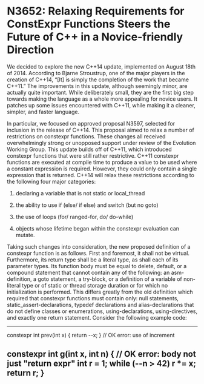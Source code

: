 N3652: Relaxing Requirements for ConstExpr Functions Steers the Future of C++ in a Novice-friendly Direction
================================================================================================================================
  
  
  We decided to explore the new C++14 update, implemented on August 18th of 2014.  According to Bjarne Stroustrup, one of the major players in the creation of C++14, “[It] is simply the completion of the work that became C++11.”  The improvements in this update, although seemingly minor, are actually quite important.  While deliberately small, they are the first big step towards making the language as a whole more appealing for novice users.  It patches up some issues encountered with C++11, while making it a cleaner, simpler, and faster language.  
  
  
  In particular, we focused on approved proposal N3597, selected for inclusion in the release of C++14.  This proposal aimed to relax a number of restrictions on constexpr functions. These changes all received overwhelmingly strong or unopposed support under review of the Evolution Working Group.  This update builds off of C++11, which introduced constexpr functions that were still rather restrictive.  C++11 constexpr functions are executed at compile time to produce a value to be used where a constant expression is required.  However, they could only contain a single expression that is returned.  C++14 will relax these restrictions according to the following four major categories: 
 
1) declaring a variable that is not static or local_thread 

2) the ability to use if (else/ if else) and switch (but no goto) 

3) the use of loops (for/ ranged-for, do/ do-while)

4) objects whose lifetime began within the constexpr evaluation can mutate.

  Taking such changes into consideration, the new proposed definition of a constexpr function is as follows.  First and foremost, it shall not be virtual.  Furthermore, its return type shall be a literal type, as shall each of its parameter types.  Its function body must be equal to delete, default, or a compound statement that cannot contain any of the following: an asm-definition, a goto statement, a try-block, or a definition of a variable of non-literal type or of static or thread storage duration or for which no initialization is performed.  This differs greatly from the old definition which required that constexpr functions must contain only: null statements, static_assert-declarations, typedef declarations and alias-declarations that do not define classes or enumerations, using-declarations, using-directives, and exactly one return statement.  Consider the following example code: 

--------------------------------------------------------------------------------------------------------------------------------
constexpr int prev(int x)
  { return --x; }               		// OK error: use of increment

constexpr int g(int x, int n) { 	// OK error: body not just "return expr"
  int r = 1;
  while (--n > 42) r *= x;
  return r;
}
--------------------------------------------------------------------------------------------------------------------------------


